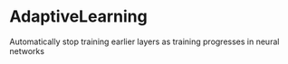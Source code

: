 # AdaptiveLearning
Automatically stop training earlier layers as training progresses in neural networks
